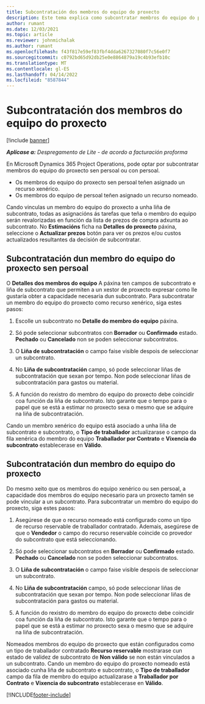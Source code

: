 ```yaml
---
title: Subcontratación dos membros do equipo do proxecto
description: Este tema explica como subcontratar membros do equipo do proxecto en Microsoft Dynamics 365 Project Operations.
author: rumant
ms.date: 12/03/2021
ms.topic: article
ms.reviewer: johnmichalak
ms.author: rumant
ms.openlocfilehash: f43f817e59ef83fbf4dda6267327080f7c56e0f7
ms.sourcegitcommit: c0792bd65d92db25e0e8864879a19c4b93efb10c
ms.translationtype: MT
ms.contentlocale: gl-ES
ms.lasthandoff: 04/14/2022
ms.locfileid: "8587844"
---
```

# <a name="subcontracting-project-team-members"></a>Subcontratación dos membros do equipo do proxecto

[!include [banner](../../includes/dataverse-preview.md)]

_**Aplícase a:** Despregamento de Lite - de acordo a facturación proforma_

En Microsoft Dynamics 365 Project Operations, pode optar por subcontratar membros do equipo do proxecto sen persoal ou con persoal.

- Os membros do equipo do proxecto sen persoal teñen asignado un recurso xenérico.
- Os membros do equipo de persoal teñen asignado un recurso nomeado.

Cando vinculas un membro do equipo do proxecto a unha liña de subcontrato, todas as asignacións ás tarefas que teña o membro do equipo serán revalorizadas en función da lista de prezos de compra adxunta ao subcontrato.  No **Estimacións** ficha na **Detalles do proxecto** páxina, seleccione o **Actualizar prezos** botón para ver os prezos e/ou custos actualizados resultantes da decisión de subcontratar. 

## <a name="subcontracting-an-unstaffed-project-team-member"></a>Subcontratación dun membro do equipo do proxecto sen persoal
O **Detalles dos membros do equipo** A páxina ten campos de subcontrato e liña de subcontrato que permiten a un xestor de proxecto expresar como lle gustaría obter a capacidade necesaria dun subcontrato. Para subcontratar un membro do equipo do proxecto como recurso xenérico, siga estes pasos:

1.  Escolle un subcontrato no **Detalle do membro do equipo** páxina.

2.  Só pode seleccionar subcontratos con **Borrador** ou **Confirmado** estado. **Pechado** ou **Cancelado** non se poden seleccionar subcontratos. 

3.  O **Liña de subcontratación** o campo faise visible despois de seleccionar un subcontrato.

4.  No **Liña de subcontratación** campo, só pode seleccionar liñas de subcontratación que sexan por tempo. Non pode seleccionar liñas de subcontratación para gastos ou material.

5.  A función do rexistro do membro do equipo do proxecto debe coincidir coa función da liña de subcontrato. Isto garante que o tempo para o papel que se está a estimar no proxecto sexa o mesmo que se adquire na liña de subcontratación. 

Cando un membro xenérico do equipo está asociado a unha liña de subcontrato e subcontrato, o **Tipo de traballador** actualizarase o campo da fila xenérica do membro do equipo **Traballador por Contrato** e **Vixencia do subcontrato** establecerase en **Válido**.

## <a name="subcontracting-a-staffed-project-team-member"></a>Subcontratación dun membro do equipo do proxecto
Do mesmo xeito que os membros do equipo xenérico ou sen persoal, a capacidade dos membros do equipo necesario para un proxecto tamén se pode vincular a un subcontrato. Para subcontratar un membro do equipo do proxecto, siga estes pasos:

1.  Asegúrese de que o recurso nomeado está configurado como un tipo de recurso reservable de traballador contratado. Ademais, asegúrese de que o **Vendedor** o campo do recurso reservable coincide co provedor do subcontrato que está seleccionando. 

2.  Só pode seleccionar subcontratos en **Borrador** ou **Confirmado** estado. **Pechado** ou **Cancelado** non se poden seleccionar subcontratos. 

3.  O **Liña de subcontratación** o campo faise visible despois de seleccionar un subcontrato.

4.  No **Liña de subcontratación** campo, só pode seleccionar liñas de subcontratación que sexan por tempo. Non pode seleccionar liñas de subcontratación para gastos ou material.

5.  A función do rexistro do membro do equipo do proxecto debe coincidir coa función da liña de subcontrato. Isto garante que o tempo para o papel que se está a estimar no proxecto sexa o mesmo que se adquire na liña de subcontratación. 

Nomeados membros do equipo do proxecto que están configurados como un tipo de traballador contratado **Recurso reservable** mostrarase cun estado de validez de subcontrato de **Non válido** se non están vinculados a un subcontrato. Cando un membro do equipo do proxecto nomeado está asociado cunha liña de subcontrato e subcontrato, o **Tipo de traballador** campo da fila de membro do equipo actualizarase a **Traballador por Contrato** e **Vixencia do subcontrato** establecerase en **Válido**.

[!INCLUDE[footer-include](../../includes/footer-banner.md)]
